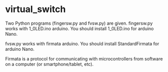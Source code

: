 # virtual_switch
Two Python programs (fingersw.py and fvsw.py) are given.
fingersw.py works with 1_0LED.ino arduino.
You should install 1_0LED.ino for arduino Nano.

fvsw.py works with firmata arduino.
You should install StandardFirmata for arduino Nano.

Firmata is a protocol for communicating with microcontrollers from software on a computer (or smartphone/tablet, etc).
